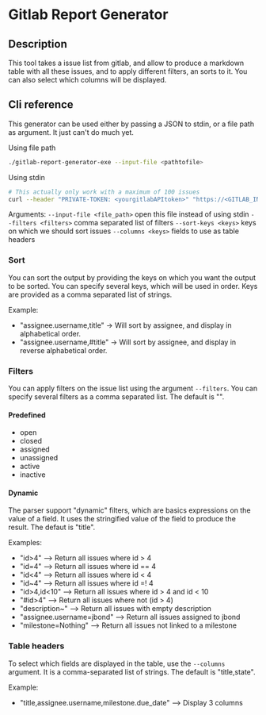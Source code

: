 
# Gitlab Report Generator

## Description
This tool takes a issue list from gitlab, and allow to produce a markdown table with all these issues, and to apply different filters, an sorts to it. You can also select which columns will be displayed.

## Cli reference
This generator can be used either by passing a JSON to stdin, or a file path as argument. It just can't do much yet.

Using file path
```bash
./gitlab-report-generator-exe --input-file <pathtofile>
```

Using stdin
```bash
# This actually only work with a maximum of 100 issues
curl --header "PRIVATE-TOKEN: <yourgitlabAPItoken>" "https://<GITLAB_INSTANCE>/api/v3/projects/<GROUPNAME/USERNAME>%2F<PROJECTNAME>/issues?per_page=100" 2> /dev/null| iconv -t UTF-8 | ./gitlab-report-generator-exe
```

Arguments:
`--input-file <file_path>` open this file instead of using stdin
`--filters <filters>` comma separated list of filters
`--sort-keys <keys>` keys on which we should sort issues
`--columns <keys>` fields to use as table headers

### Sort
You can sort the output by providing the keys on which you want the output to be sorted. You can specify several keys, which will be used in order. Keys are provided as a comma separated list of strings.

Example:
* "assignee.username,title"  -> Will sort by assignee, and display in alphabetical order.
* "assignee.username,#title" -> Will sort by assignee, and display in reverse alphabetical order.

### Filters
You can apply filters on the issue list using the argument `--filters`. You can specify several filters as a comma separated list.
The default is "".

#### Predefined

* open
* closed
* assigned
* unassigned
* active
* inactive

#### Dynamic

The parser support "dynamic" filters, which are basics expressions on the value of a field. It uses the stringified value of the field to produce the result.
The defaut is "title".

Examples:
* "id>4"                    --> Return all issues where id >  4
* "id=4"                    --> Return all issues where id == 4
* "id<4"                    --> Return all issues where id <  4
* "id~4"                    --> Return all issues where id =! 4
* "id>4,id<10"              --> Return all issues where id >  4 and id < 10
* "#id>4"                   --> Return all issues where not (id >  4)
* "description~"            --> Return all issues with empty description
* "assignee.username=jbond" --> Return all issues assigned to jbond
* "milestone=Nothing"       --> Return all issues not linked to a milestone

### Table headers
To select which fields are displayed in the table, use the `--columns` argument. It is a comma-separated list of strings.
The default is "title,state".

Example:
* "title,assignee.username,milestone.due_date" --> Display 3 columns
